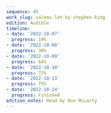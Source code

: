 ```yaml
---
sequence: 45
work_slug: salems-lot-by-stephen-king
edition: Audible
timeline:
- date: '2022-10-07'
  progress: 19%
- date: '2022-10-08'
  progress: 30%
- date: '2022-10-09'
  progress: 64%
- date: '2022-10-10'
  progress: 72%
- date: '2022-10-13'
  progress: 75%
- date: '2022-10-14'
  progress: Finished
edition_notes: Read by Ron McLarty
---
```


